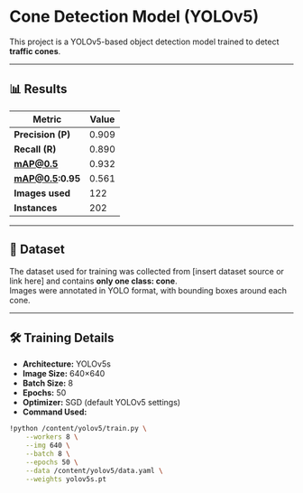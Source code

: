 # Cone Detection Model (YOLOv5)

This project is a YOLOv5-based object detection model trained to detect **traffic cones**.

---

## 📊 Results

| Metric            | Value |
| ----------------- | ----- |
| **Precision (P)** | 0.909 |
| **Recall (R)**    | 0.890 |
| **mAP@0.5**       | 0.932 |
| **mAP@0.5:0.95**  | 0.561 |
| **Images used**   | 122   |
| **Instances**     | 202   |

---

## 📂 Dataset

The dataset used for training was collected from [insert dataset source or link here] and contains **only one class: cone**.  
Images were annotated in YOLO format, with bounding boxes around each cone.

---

## 🛠 Training Details

- **Architecture:** YOLOv5s  
- **Image Size:** 640×640  
- **Batch Size:** 8  
- **Epochs:** 50  
- **Optimizer:** SGD (default YOLOv5 settings)  
- **Command Used:**
```bash
!python /content/yolov5/train.py \
    --workers 8 \
    --img 640 \
    --batch 8 \
    --epochs 50 \
    --data /content/yolov5/data.yaml \
    --weights yolov5s.pt
